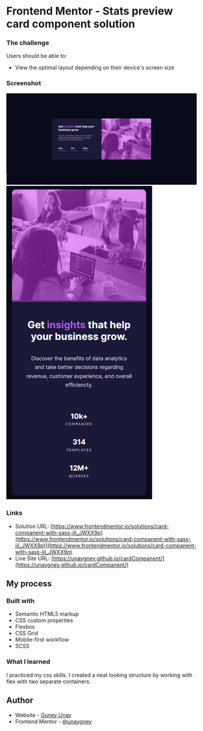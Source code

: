 # Frontend Mentor - Stats preview card component solution

### The challenge

Users should be able to:

- View the optimal layout depending on their device's screen size

### Screenshot

![desktop](./screenshots/desktop.png)
![mobile](./screenshots/mobile.png)



### Links

- Solution URL: [https://www.frontendmentor.io/solutions/card-companent-with-sass-jjI_JWXX9p](https://www.frontendmentor.io/solutions/card-companent-with-sass-jjI_JWXX9p)](https://www.frontendmentor.io/solutions/card-companent-with-sass-jjI_JWXX9p)
- Live Site URL: [https://unaygney.github.io/cardCompanent/](https://unaygney.github.io/cardCompanent/)

## My process

### Built with

- Semantic HTML5 markup
- CSS custom properties
- Flexbox
- CSS Grid
- Mobile-first workflow
- SCSS


### What I learned

I practiced my css skills. I created a neat looking structure by working with flex with two separate containers.


## Author

- Website - [Guney Unay](https://www.guneyunay.com)
- Frontend Mentor - [@unaygney](https://www.frontendmentor.io/profile/unaygney)



